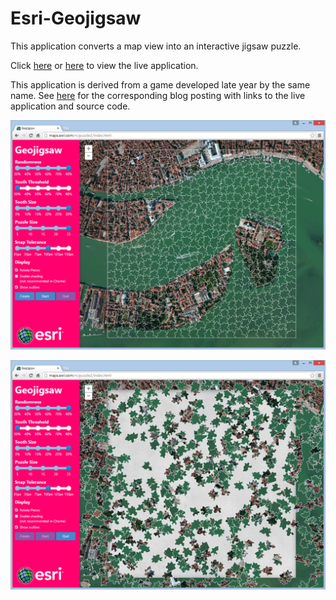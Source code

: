 # Esri-Geojigsaw

This application converts a map view into an interactive jigsaw puzzle.

Click [here](http://richiecarmichael.github.io/geojigsaw/index.html) or [here](http://maps.esri.com/rc/puzzle2/index.html) to view the live application.

This application is derived from a game developed late year by the same name. See [here](http://blogs.esri.com/esri/apl/2014/11/18/geojigsaw/) for the corresponding blog posting with links to the live application and source code.

![](./img/geojigsaw-before.png)

![](./img/geojigsaw-after.png)


